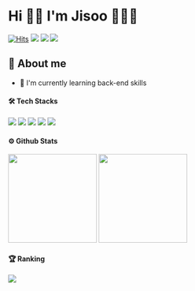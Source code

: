 
# Hi 👋🏻  I'm Jisoo 👩🏻‍💻 
[![Hits](https://hits.seeyoufarm.com/api/count/incr/badge.svg?url=https%3A%2F%2Fgithub.com%2F1eejisoo%2Fhit-counter&count_bg=%23FFA747&title_bg=%23555555&icon=&icon_color=%23E7E7E7&title=hits&edge_flat=false)](https://hits.seeyoufarm.com)
<a href="https://1eejisoo.github.io" target="_blank"><img src="https://img.shields.io/badge/Tech Blog-DD0B78?style=flat-square&logo=GitHub%20Sponsors&logoColor=white"/></a>
<a href="https://www.instagram.com/1eejisoo/" target="_blank"><img src="https://img.shields.io/badge/Instagram-CE2FD5?style=flat-square&logo=Instagram&logoColor=white"/></a>
<a href="mailto:jisu991012@gmail.com" target="_blank"><img src="https://img.shields.io/badge/Gmail-EA4335?style=flat-square&logo=Gmail&logoColor=white"/></a>
<br>

## 💬 About me
- 🌱 I'm currently learning back-end skills

#### 🛠 Tech Stacks
<p>
<img src="https://img.shields.io/badge/Java-007396?style=flat-square&logo=Java&logoColor=white"/>
<img src="https://img.shields.io/badge/JavaScript-F7DF1E?style=flat-square&logo=JavaScript&logoColor=white"/>
<img src="https://img.shields.io/badge/Spring-6DB33F?style=flat-square&logo=Spring&logoColor=white"/>
<img src="https://img.shields.io/badge/MySQL-4479A1?style=flat-square&logo=MySQL&logoColor=white"/>
<img src="https://img.shields.io/badge/AWS-232F3E?style=flat-square&logo=AmazonAWS&logoColor=white"/>
</p>

#### ⚙️ Github Stats
<p>
  <img height="180" src="https://github-readme-stats-eta-gray.vercel.app/api?username=1eejisoo&show_icons=true&include_all_commits=true&bg_color=30,D1D1D1,5E5E5E&title_color=fff&text_color=fff">
  <img height="180" src="https://github-readme-stats-eta-gray.vercel.app/api/top-langs/?username=1eejisoo&layout=compact&bg_color=30,D1D1D1,5E5E5E&title_color=fff&text_color=fff">
</p>

#### 🏆 Ranking
<img src="http://mazassumnida.wtf/api/v2/generate_badge?boj=1eejisoo">
